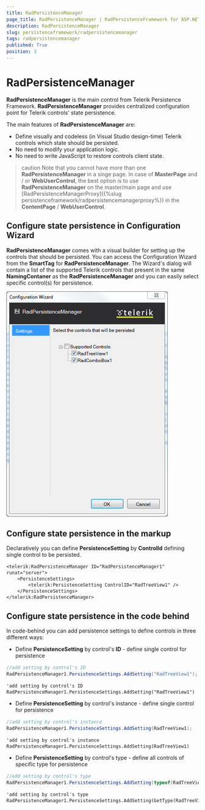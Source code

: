 ```yaml
---
title: RadPersistenceManager
page_title: RadPersistenceManager | RadPersistenceFramework for ASP.NET AJAX Documentation
description: RadPersistenceManager
slug: persistenceframework/radpersistencemanager
tags: radpersistencemanager
published: True
position: 3
---
```


# RadPersistenceManager

**RadPersistenceManager** is the main control from Telerik Persistence Framework. **RadPersistenceManager** provides centralized configuration point for Telerik controls' state persistence.

The main features of **RadPersistenceManager** are:

* Define visually and codeless (in Visual Studio design-time) Telerik controls which state should be persisted.
* No need to modify your application logic.
* No need to write JavaScript to restore controls client state.

>caution Note that you cannot have more than one **RadPersistenceManager** in a singe page. In case of **MasterPage** and / or **WebUserControl**, the best option is to use **RadPersistenceManager** on the master/main page and use [RadPersistenceManagerProxy]({%slug persistenceframework/radpersistencemanagerproxy%}) in the **ContentPage** / **WebUserControl**.

## Configure state persistence in Configuration Wizard

**RadPersistenceManager** comes with a visual builder for setting up the controls that should be persisted. You can access the Configuration Wizard from the **SmartTag** for  **RadPersistenceManager**. The Wizard's dialog will contain a list of the supported Telerik controls that present in the same **NamingContaner** as the **RadPersistenceManager** and you can easily select specific control(s) for persistence.

![persistence-framework-configuration-wizard](images/persistence-framework-configuration-wizard.png)

## Configure state persistence in the markup

Declaratively you can define **PersistenceSetting** by **ControlId** defining single control to be persisted.

````ASP.NET
<telerik:RadPersistenceManager ID="RadPersistenceManager1" runat="server">
	<PersistenceSettings>
		<telerik:PersistenceSetting ControlID="RadTreeView1" />
	</PersistenceSettings>
</telerik:RadPersistenceManager>
````

## Configure state persistence in the code behind

In code-behind you can add persistence settings to define controls in three different ways:

* Define **PersistenceSetting** by control's **ID** - define single control for persistence

````C#
//add setting by control's ID
RadPersistenceManager1.PersistenceSettings.AddSetting("RadTreeView1");
````
````VB
'add setting by control's ID
RadPersistenceManager1.PersistenceSettings.AddSetting("RadTreeView1")
````

* Define **PersistenceSetting** by control's instance - define single control for persistence

````C#
//add setting by control's instance
RadPersistenceManager1.PersistenceSettings.AddSetting(RadTreeView1);
````
````VB
'add setting by control's instance
RadPersistenceManager1.PersistenceSettings.AddSetting(RadTreeView1)
````

* Define **PersistenceSetting** by control's type - define all controls of specific type for persistence

````C#
//add setting by control's type
RadPersistenceManager1.PersistenceSettings.AddSetting(typeof(RadTreeView));
````
````VB
'add setting by control's type
RadPersistenceManager1.PersistenceSettings.AddSetting(GetType(RadTreeView))
````


 

